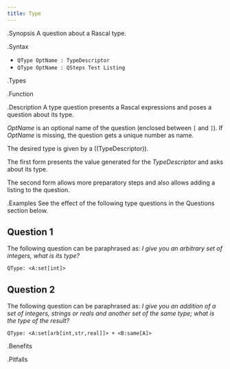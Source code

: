 ```yaml
---
title: Type
---
```


.Synopsis
A question about a Rascal type.

.Syntax

*  `QType OptName : TypeDescriptor`
*  `QType OptName : QSteps Test Listing`

.Types

.Function

.Description
A type question presents a Rascal expressions and poses a question about its type.

_OptName_ is an optional name of the question (enclosed between `[` and `]`).
If _OptName_ is missing, the question gets a unique number as name.

The desired type is given by a ((TypeDescriptor)).

The first form presents the value generated for the _TypeDescriptor_ and asks about its type.

The second form allows more preparatory steps and also allows adding a listing to the question.

.Examples
See the effect of the following type questions in the Questions section below.

##  Question 1 

The following question can be paraphrased as: _I give you an arbitrary set of integers, what is its type?_
```rascal
QType: <A:set[int]>
```

##  Question 2 


The following question can be paraphrased as: _I give you an addition of a set of integers, strings or reals and another set of the same type; what is the type of the result?_
```rascal
QType: <A:set[arb[int,str,real]]> + <B:same[A]>
```

.Benefits

.Pitfalls


